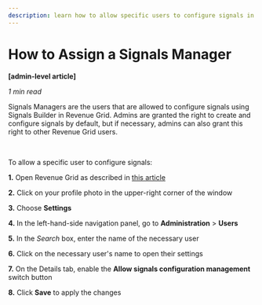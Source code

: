 ```yaml
---
description: learn how to allow specific users to configure signals in Revenue Grid
---
```


# How to Assign a Signals Manager

**[admin-level article]**

*1 min read*  

<!-- ShareThis BEGIN --> 
<div class="addthis_inline_share_toolbox"></div>
<!-- End ShareThis --> 

Signals Managers are the users that are allowed to configure signals using Signals Builder in Revenue Grid. Admins are granted the right to create and configure signals by default, but if necessary, admins can also grant this right to other Revenue Grid users.

<br>

To allow a specific user to configure signals:


**1.** Open Revenue Grid as described in [this article](../Setup/)

**2.** Click on your profile photo in the upper-right corner of the window

**3.** Choose **Settings**

**4.** In the left-hand-side navigation panel, go to **Administration** > **Users**

**5.** In the *Search* box, enter the name of the necessary user

**6.** Click on the necessary user's name to open their settings

**7.** On the Details tab, enable the **Allow signals configuration management** switch button

**8.** Click **Save** to apply the changes
